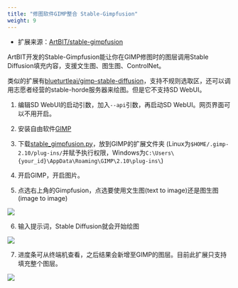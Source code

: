 ```yaml
---
title: "修图软件GIMP整合 Stable-Gimpfusion"
weight: 9
---
```


- 扩展来源：[ArtBIT/stable-gimpfusion](https://github.com/ArtBIT/stable-gimpfusion)

ArtBIT开发的Stable-Gimpfusion能让你在GIMP修图时的图层调用Stable Diffusion填充内容，支援文生图、图生图、ControlNet。

类似的扩展有[blueturtleai/gimp-stable-diffusion](https://github.com/blueturtleai/gimp-stable-diffusion)，支持不规则选取区，还可以调用志愿者经营的stable-horde服务器来绘图。但是它不支持SD WebUI。

1. 编辑SD WebUI的启动引数，加入`--api`引数，再启动SD WebUI。网页界面可以不用开启。

2. 安装自由软件[GIMP](https://www.gimp.org/)

3. 下载[stable_gimpfusion.py](https://raw.githubusercontent.com/ArtBIT/stable-gimpfusion/main/stable_gimpfusion.py)，放到GIMP的扩展文件夹 (Linux为`$HOME/.gimp-2.10/plug-ins/`并赋予执行权限，Windows为`C:\Users\{your_id}\AppData\Roaming\GIMP\2.10\plug-ins\`)

4. 开启GIMP，开启图片。

5. 点选右上角的Gimpfusion，点选要使用文生图(text to image)还是图生图(image to image)

![](../../../images/Screenshot_20230330_150855.webp)

6. 输入提示词，Stable Diffusion就会开始绘图

![](../../../images/Screenshot_20230330_151938.webp)

7. 进度条可从终端机查看，之后结果会新增至GIMP的图层。目前此扩展只支持填充整个图层。

![](../../../images/Screenshot_20230330_151918.webp)
